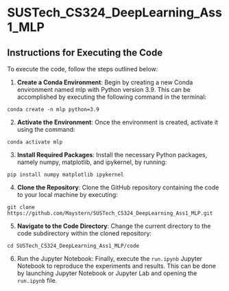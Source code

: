 # SUSTech_CS324_DeepLearning_Ass1_MLP
## Instructions for Executing the Code
To execute the code, follow the steps outlined below:

1. **Create a Conda Environment**: Begin by creating a new Conda environment named mlp with Python version 3.9. This can be accomplished by executing the following command in the terminal:

```
conda create -n mlp python=3.9
```

2. **Activate the Environment**: Once the environment is created, activate it using the command:
```
conda activate mlp
```
3. **Install Required Packages**: Install the necessary Python packages, namely numpy, matplotlib, and ipykernel, by running:
```
pip install numpy matplotlib ipykernel
```
4. **Clone the Repository**: Clone the GitHub repository containing the code to your local machine by executing:
```
git clone https://github.com/Maystern/SUSTech_CS324_DeepLearning_Ass1_MLP.git
```
5. **Navigate to the Code Directory**: Change the current directory to the code subdirectory within the cloned repository:
```
cd SUSTech_CS324_DeepLearning_Ass1_MLP/code
```
6. Run the Jupyter Notebook: Finally, execute the `run.ipynb` Jupyter Notebook to reproduce the experiments and results. This can be done by launching Jupyter Notebook or Jupyter Lab and opening the `run.ipynb` file.